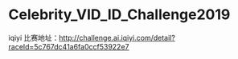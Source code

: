 # Celebrity_VID_ID_Challenge2019
iqiyi 比赛地址：http://challenge.ai.iqiyi.com/detail?raceId=5c767dc41a6fa0ccf53922e7
